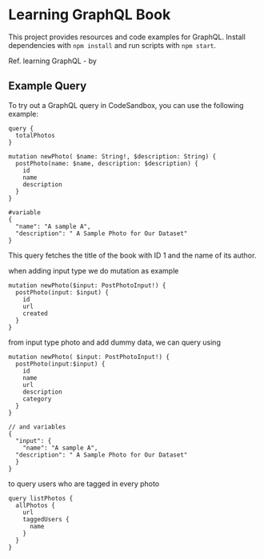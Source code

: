 # Learning GraphQL Book

This project provides resources and code examples for GraphQL. Install dependencies with `npm install` and run scripts with `npm start`.

Ref. learning GraphQL - by

## Example Query

To try out a GraphQL query in CodeSandbox, you can use the following example:

```
query {
  totalPhotos
}

mutation newPhoto( $name: String!, $description: String) {
  postPhoto(name: $name, description: $description) {
    id
    name
    description
  }
}

#variable
{
  "name": "A sample A",
  "description": " A Sample Photo for Our Dataset"
}
```

This query fetches the title of the book with ID 1 and the name of its author.

when adding input type we do mutation as example

```
mutation newPhoto($input: PostPhotoInput!) {
  postPhoto(input: $input) {
    id
    url
    created
  }
}
```

from input type photo and add dummy data, we can query using

```
mutation newPhoto( $input: PostPhotoInput!) {
  postPhoto(input:$input) {
    id
    name
    url
    description
    category
  }
}

// and variables
{
  "input": {
    "name": "A sample A",
  "description": " A Sample Photo for Our Dataset"
  }
}
```

to query users who are tagged in every photo

```
query listPhotos {
  allPhotos {
    url
    taggedUsers {
      name
    }
  }
}

```
